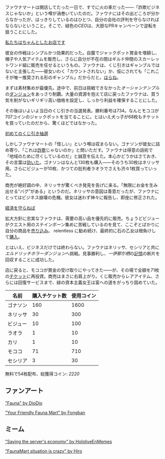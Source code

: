 <!-- title: セレス・ファウナ -->
<!-- status: 生存 -->

ファウナマートは開店してたった一日で、すでに火の車だった——「詐欺ビジネスじゃないか」という噂が渦巻いていたのだ。ファウナにはその出どころが分からなかったが、はっきりしているのはひとつ、自分の会社の評判を守らなければならないということ。そこで、緑色の*CEO*は、大胆なPRキャンペーンで逆転を狙うことにした。

[私たちはちゃんとしたお店です](#embed:https://www.youtube.com/watch?v=menSag1VKTc&t=178s)

彼女の作戦はシンプルかつ効果的だった。自腹でジャックポット賞金を増額し、帽子や人気アイテムを販売し、さらに自分が不在の間はギルド仲間のスカーレットワンド組に販売を任せるというもの。ファウナは、くじ引きはギャンブルではないと主張した——彼女いわく「カウントされない」か、仮にされても「これこそが唯一推奨される形のギャンブル」だからだと。[ほらね](https://www.youtube.com/watch?v=menSag1VKTc&t=571s)。

まずは素材集めが最優先。途中で、前日は挑戦できなかった*オーシャンテンプル*の[ダンジョン](https://www.youtube.com/live/menSag1VKTc?feature=shared&t=5846)をあっさり制覇。大量の資源を抱えて店に戻ったファウナは、買う気を削がないギリギリ高い価格を設定し、しっかり利益を確保することにした。

その後はいよいよ当日のくじ引きの当選発表。勝利番号は734。なんとモココが707コインのジャックポットを当てることに。とはいえ犬っ子が68枚もチケットを買っていたのだから、驚くほどではなかった。

[初めてのくじ引き抽選](#embed:https://www.youtube.com/live/menSag1VKTc?t=7156)

しかしファウナマートの「怪しい」という噂は収まらない。ゴナソンが彼女に詰め寄り、「これは[詐欺](https://www.youtube.com/live/menSag1VKTc?feature=shared&t=9225)じゃないのか」と問いただす。ファウナは得意の話術で「地域のために尽くしているのだ」と誠意を伝えた。本心かどうかはさておき、その言葉は[効いた](https://www.youtube.com/watch?v=menSag1VKTc&t=9680s)。ゴナソンはなんと130枚も購入——そのうち30枚はネリッサ用。さらにビジューが10枚、かつての批判者ラオラでさえも渋々1枚買っていった。

商売が絶好調の中、ネリッサが驚くべき発見を告げに来る。「無限にお金を生み出せる“バグ”がある」というのだ。ネリッサの意図は善意だったが、ファウナにとってはビジネス崩壊の危機。彼女は迷わず神々に報告し、即座に修正された。

[経済を守らねば](#embed:https://www.youtube.com/live/menSag1VKTc?t=12540)

拡大方針に忠実なファウナは、需要の高い品を優先的に販売。ちょうどビジューがクエスト用のステインボーン集めに苦戦しているのを見て、ここぞとばかりに自分の商品を[売り込み](https://www.youtube.com/watch?v=menSag1VKTc&t=13038s)。 relentless に勧め続け、最終的に石の乙女は根負けして[購入](https://www.youtube.com/watch?v=menSag1VKTc&t=14030s)。

とはいえ、ビジネスだけでは終わらない。ファウナはネリッサ、セシリアと共に*エルドリッチホラーダンジョン*へ挑戦。見事勝利し、*一伊那尓栖*の[記憶](https://www.youtube.com/watch?v=menSag1VKTc&t=17971s)の断片を回収することに成功した。

店に戻ると、モココが賞金の受け取りにやってきた——が、その場で全額を71枚の[チケット](https://www.youtube.com/watch?v=menSag1VKTc&t=14536s)に再投資。商売はまさに右肩上がり。くじ販売からレアアイテム、さらには回復サービスまで、緑の資本主義女王は富への道をがっちり固めていた。

| 名前     | 購入チケット数 | 使用コイン |
| -------- | -------------- | ---------- |
| ゴナソン | 160            | 1600       |
| ネリッサ | 30             | 300        |
| ビジュー | 10             | 100        |
| ラオラ   | 1              | 10         |
| カリ     | 1              | 10         |
| モココ   | 71             | 710        |
| セシリア | 3              | 30         |

無料で54枚配布、総獲得コイン: _2220_

## ファンアート

["Fauna" by DioDio](https://x.com/DioDio49/status/1832145126912590148)

["Your Friendly Fauna Mart" by Fongban](https://x.com/Fongban_/status/1901895840236765627)

## ミーム

["Saving the server's economy" by HololiveEnMemes](https://x.com/HololiveMemes/status/1830782445538419012)

["FaunaMart situation is crazy" by Hiro](https://x.com/hiroavrs/status/1831156874550694139)

